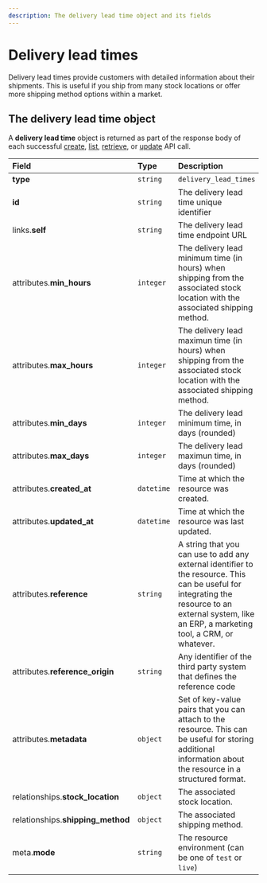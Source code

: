 ```yaml
---
description: The delivery lead time object and its fields
---
```


# Delivery lead times

Delivery lead times provide customers with detailed information about their shipments. This is useful if you ship from many stock locations or offer more shipping method options within a market.

## The delivery lead time object

A **delivery lead time** object is returned as part of the response body of each successful [create](https://docs.commercelayer.io/api/resources/delivery_lead_times/create_delivery_lead_time), [list](https://docs.commercelayer.io/api/resources/delivery_lead_times/list_delivery_lead_times), [retrieve](https://docs.commercelayer.io/api/resources/delivery_lead_times/retrieve_delivery_lead_time), or [update](https://docs.commercelayer.io/api/resources/delivery_lead_times/update_delivery_lead_time) API call.

| Field | Type | Description |
| :--- | :--- | :--- |
| **type** | `string` | `delivery_lead_times` |
| **id** | `string` | The delivery lead time unique identifier |
| links.**self** | `string` | The delivery lead time endpoint URL |
| attributes.**min\_hours** | `integer` | The delivery lead minimum time \(in hours\) when shipping from the associated stock location with the associated shipping method. |
| attributes.**max\_hours** | `integer` | The delivery lead maximun time \(in hours\) when shipping from the associated stock location with the associated shipping method. |
| attributes.**min\_days** | `integer` | The delivery lead minimum time, in days \(rounded\) |
| attributes.**max\_days** | `integer` | The delivery lead maximun time, in days \(rounded\) |
| attributes.**created\_at** | `datetime` | Time at which the resource was created. |
| attributes.**updated\_at** | `datetime` | Time at which the resource was last updated. |
| attributes.**reference** | `string` | A string that you can use to add any external identifier to the resource. This can be useful for integrating the resource to an external system, like an ERP, a marketing tool, a CRM, or whatever. |
| attributes.**reference\_origin** | `string` | Any identifier of the third party system that defines the reference code |
| attributes.**metadata** | `object` | Set of key-value pairs that you can attach to the resource. This can be useful for storing additional information about the resource in a structured format. |
| relationships.**stock\_location** | `object` | The associated stock location. |
| relationships.**shipping\_method** | `object` | The associated shipping method. |
| meta.**mode** | `string` | The resource environment \(can be one of `test` or `live`\) |

